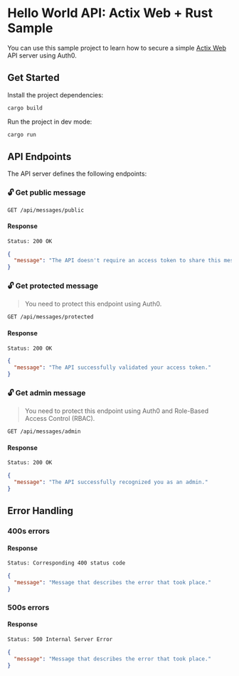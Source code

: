 # Hello World API: Actix Web + Rust Sample

You can use this sample project to learn how to secure a simple [Actix Web][actix] API server using Auth0.

## Get Started

Install the project dependencies:

```bash
cargo build
```

Run the project in dev mode:

```bash
cargo run
```

## API Endpoints

The API server defines the following endpoints:

### 🔓 Get public message

```bash
GET /api/messages/public
```

#### Response

```bash
Status: 200 OK
```

```json
{
  "message": "The API doesn't require an access token to share this message."
}
```

### 🔓 Get protected message

> You need to protect this endpoint using Auth0.

```bash
GET /api/messages/protected
```

#### Response

```bash
Status: 200 OK
```

```json
{
  "message": "The API successfully validated your access token."
}
```

### 🔓 Get admin message

> You need to protect this endpoint using Auth0 and Role-Based Access Control (RBAC).

```bash
GET /api/messages/admin
```

#### Response

```bash
Status: 200 OK
```

```json
{
  "message": "The API successfully recognized you as an admin."
}
```

## Error Handling

### 400s errors

#### Response

```bash
Status: Corresponding 400 status code
```

```json
{
  "message": "Message that describes the error that took place."
}
```

### 500s errors

#### Response

```bash
Status: 500 Internal Server Error
```

```json
{
  "message": "Message that describes the error that took place."
}
```

[actix]: https://actix.rs/
